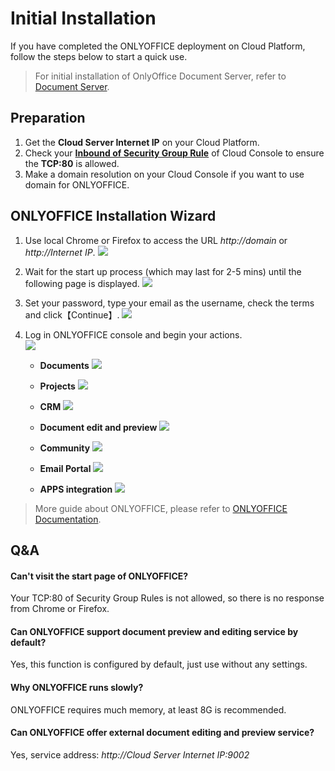 # Initial Installation

If you have completed the ONLYOFFICE deployment on Cloud Platform, follow the steps below to start a quick use.
> For initial installation of OnlyOffice Document Server, refer to [Document Server](/solution-documentserver.md).


## Preparation

1. Get the **Cloud Server Internet IP** on your Cloud Platform.
2. Check your **[Inbound of Security Group Rule](https://support.websoft9.com/docs/faq/tech-instance.html)** of Cloud Console to ensure the **TCP:80** is allowed.
3. Make a domain resolution on your Cloud Console if you want to use domain for ONLYOFFICE.

## ONLYOFFICE Installation Wizard

1. Use local Chrome or Firefox to access the URL *http://domain* or *http://Internet IP*.
   ![](https://libs.websoft9.com/Websoft9/DocsPicture/en/onlyoffice/onlyoffice-installwait-websoft9.png)

2. Wait for the start up process (which may last for 2-5 mins) until the following page is displayed.
   ![](https://libs.websoft9.com/Websoft9/DocsPicture/en/onlyoffice/onlyoffice-install-websoft9.png)

3. Set your password, type your email as the username, check the terms and click【Continue】.
   ![](https://libs.websoft9.com/Websoft9/DocsPicture/en/onlyoffice/onlyoffice-bk-websoft9.png)

4. Log in ONLYOFFICE console and begin your actions.  
   ![](http://libs.websoft9.com/Websoft9/DocsPicture/en/onlyoffice/onlyoffice-websoft9-001.png)

   * **Documents**
     ![](https://libs.websoft9.com/Websoft9/DocsPicture/en/onlyoffice/onlyoffice-websoft9-002.png)

   * **Projects**
     ![](https://libs.websoft9.com/Websoft9/DocsPicture/en/onlyoffice/onlyoffice-websoft9-003.png)

   * **CRM**
     ![](https://libs.websoft9.com/Websoft9/DocsPicture/en/onlyoffice/onlyoffice-websoft9-004.png)

   * **Document edit and preview**
     ![](https://libs.websoft9.com/Websoft9/DocsPicture/en/onlyoffice/onlyoffice-websoft9-005.png)

   * **Community**
     ![](https://libs.websoft9.com/Websoft9/DocsPicture/en/onlyoffice/onlyoffice-function-club-websoft9.png)

   * **Email Portal**
     ![](https://libs.websoft9.com/Websoft9/DocsPicture/en/onlyoffice/onlyoffice-function-email-websoft9.png)

   * **APPS integration**
     ![](https://libs.websoft9.com/Websoft9/DocsPicture/en/onlyoffice/onlyoffice-function-apps-websoft9.png)

> More guide about ONLYOFFICE, please refer to [ONLYOFFICE Documentation](https://helpcenter.onlyoffice.com/server/docker/opensource/index.aspx).


## Q&A

#### Can't visit the start page of ONLYOFFICE?

Your TCP:80 of Security Group Rules is not allowed, so there is no response from Chrome or Firefox.

#### Can ONLYOFFICE support document preview and editing service by default?

Yes, this function is configured by default, just use without any settings.

#### Why ONLYOFFICE runs slowly?

ONLYOFFICE requires much memory, at least 8G is recommended.

#### Can ONLYOFFICE offer external document editing and preview service?

Yes, service address: *http://Cloud Server Internet IP:9002*